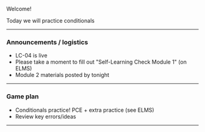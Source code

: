 Welcome!

Today we will practice conditionals

---

### Announcements / logistics
- LC-04 is live
- Please take a moment to fill out "Self-Learning Check Module 1" (on ELMS)
- Module 2 materials posted by tonight

---
### Game plan
- Conditionals practice! PCE + extra practice (see ELMS)
- Review key errors/ideas

---
